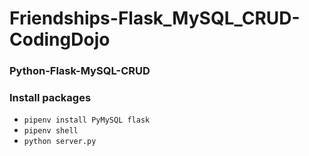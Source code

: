 # Friendships-Flask_MySQL_CRUD-CodingDojo
### Python-Flask-MySQL-CRUD
### Install packages
* ``` pipenv install PyMySQL flask ```
* ``` pipenv shell ```
* ``` python server.py ```
